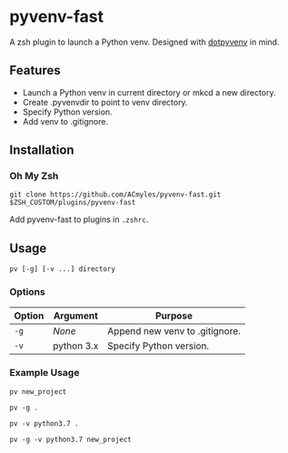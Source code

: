 # pyvenv-fast

A zsh plugin to launch a Python venv.  Designed with [dotpyvenv](https://github.com/jeanpantoja/dotpyvenv) in mind.

## Features

- Launch a Python venv in current directory or mkcd a new directory.
- Create .pyvenvdir to point to venv directory.
- Specify Python version.
- Add venv to .gitignore.

## Installation

### Oh My Zsh

```shell
git clone https://github.com/ACmyles/pyvenv-fast.git $ZSH_CUSTOM/plugins/pyvenv-fast
```

Add pyvenv-fast to plugins in `.zshrc`.

## Usage

```shell
pv [-g] [-v ...] directory
```

### Options

| Option | Argument | Purpose |
| ----- | ----- | -------- |
| `-g`  | _None_ | Append new venv to .gitignore.
| `-v`  | python 3.x | Specify Python version.

### Example Usage

```shell
pv new_project

pv -g .

pv -v python3.7 .

pv -g -v python3.7 new_project
```
